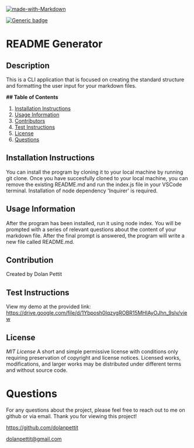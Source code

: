 [![made-with-Markdown](https://img.shields.io/badge/Made%20with-Markdown-1f425f.svg)](http://commonmark.org)

[![Generic badge](https://img.shields.io/badge/License-MIT-<COLOR>.svg)](https://shields.io/)

# README Generator

## Description

This is a CLI application that is focused on creating the standard structure and formatting the user input for your markdown files.

**## Table of Contents**

1. [Installation Instructions](#installation-instructions)
2. [Usage Information](#usage-information)
3. [Contributors](#contributors)
4. [Test Instructions](#test-instructions)
5. [License](#license)
6. [Questions](#questions)

## Installation Instructions

You can install the program by cloning it to your local machine by running git clone. Once you have succesfully cloned to your local machine, you can remove the existing README.md and run the index.js file in your VSCode terminal. Installation of node dependency 'Inquirer' is required.

## Usage Information

After the program has been installed, run it using node index. You will be prompted with a series of relevant questions about the content of your markdown file. After the final prompt is answered, the program will write a new file called README.md.

## Contribution

Created by Dolan Pettit

## Test Instructions

View my demo at the provided link: <a href='https://drive.google.com/file/d/1Ybposh0IqzvgROBR15MHIAyOJhn_9slv/view'>https://drive.google.com/file/d/1Ybposh0IqzvgROBR15MHIAyOJhn_9slv/view</a>

## License

_MIT License_
A short and simple permissive license with conditions only requiring preservation of copyright and license notices. Licensed works, modifications, and larger works may be distributed under different terms and without source code.

# Questions

For any questions about the project, please feel free to reach out to me on github or via email. Thank you for viewing this project!

https://github.com/dolanpettit

dolanpettit@gmail.com
